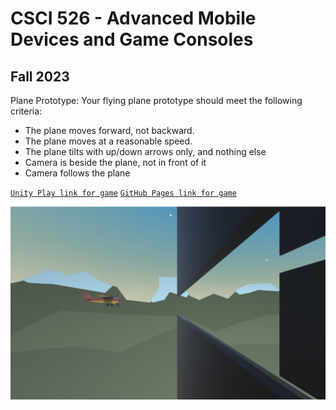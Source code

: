 # CSCI 526 - Advanced Mobile Devices and Game Consoles
## Fall 2023
  
Plane Prototype: Your flying plane prototype should meet the following criteria:
- The plane moves forward, not backward.
- The plane moves at a reasonable speed.
- The plane tilts with up/down arrows only, and nothing else 
- Camera is beside the plane, not in front of it
- Camera follows the plane

[`Unity Play link for game`](https://play.unity.com/mg/other/plane-prototype-3)  [`GitHub Pages link for game`](https://vasvi1203.github.io/Plane-Prototype/)

![Thumbnail](https://github.com/vasvi1203/Plane-Prototype/blob/main/Thumbnail.png)
